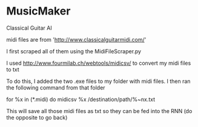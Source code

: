 # MusicMaker
Classical Guitar AI

midi files are from 'http://www.classicalguitarmidi.com/'

I first scraped all of them using the MidiFileScraper.py

I used http://www.fourmilab.ch/webtools/midicsv/ to convert my midi files to txt

To do this, I added the two .exe files to my folder with midi files. I then ran the following
command from that folder

for %x in (*.midi) do midicsv %x /destination/path/%~nx.txt

This will save all those midi files as txt so they can be fed into the RNN (do the opposite to go back)
